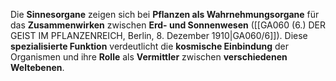 
Die **Sinnesorgane** zeigen sich bei **Pflanzen als Wahrnehmungsorgane** für das **Zusammenwirken** zwischen **Erd- und Sonnenwesen** ([[GA060 (6.) DER GEIST IM PFLANZENREICH, Berlin, 8. Dezember 1910|GA060/6]]). Diese **spezialisierte Funktion** verdeutlicht die **kosmische Einbindung** der Organismen und ihre **Rolle** als **Vermittler** zwischen **verschiedenen Weltebenen**.
